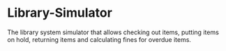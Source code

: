 # Library-Simulator
The library system simulator that allows checking out items, putting items on hold, returning items and calculating fines for overdue items.
